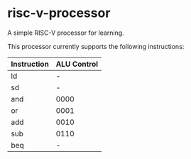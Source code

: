 # risc-v-processor

A simple RISC-V processor for learning.

This processor currently supports the following instructions:

| Instruction | ALU Control |
| --- | --- |
| ld | - |
| sd | - |
| and | 0000 |
| or | 0001 |
| add | 0010 |
| sub | 0110 |
| beq | - |
